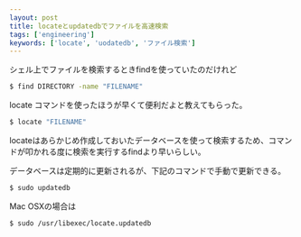 ```yaml
---
layout: post
title: locateとupdatedbでファイルを高速検索
tags: ['engineering']
keywords: ['locate', 'uodatedb', 'ファイル検索']
---
```


シェル上でファイルを検索するときfindを使っていたのだけれど

```bash
$ find DIRECTORY -name "FILENAME"
```

locate コマンドを使ったほうが早くて便利だよと教えてもらった。

```bash
$ locate "FILENAME"
```

locateはあらかじめ作成しておいたデータベースを使って検索するため、コマンドが叩かれる度に検索を実行するfindより早いらしい。

データベースは定期的に更新されるが、下記のコマンドで手動で更新できる。

```bash
$ sudo updatedb
```

Mac OSXの場合は

```bash
$ sudo /usr/libexec/locate.updatedb
```
